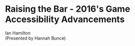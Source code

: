 # Raising the Bar - 2016's Game Accessibility Advancements

Ian Hamilton  
(Presented by Hannah Bunce)
